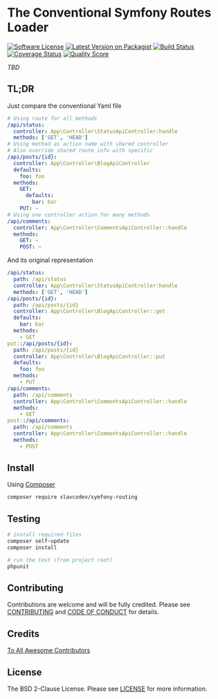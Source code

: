 # The Conventional Symfony Routes Loader

[![Software License][ico-license]][link-license]
[![Latest Version on Packagist][ico-version]][link-packagist]
[![Build Status][ico-travis]][link-travis]
[![Coverage Status][ico-scrutinizer]][link-scrutinizer]
[![Quality Score][ico-code-quality]][link-code-quality]

*TBD*

## TL;DR

Just compare the conventional Yaml file
~~~yaml
# Using route for all methods
/api/status:
  controller: App\Controller\StatusApiController:handle
  methods: ['GET', 'HEAD']
# Using method as action name with shared controller
# Also override shared route info with specific
/api/posts/{id}:
  controller: App\Controller\BlogApiController
  defaults:
    foo: foo
  methods:
    GET:
      defaults:
        bar: bar
    PUT: ~
# Using one controller action for many methods
/api/comments:
  controller: App\Controller\CommentsApiController::handle
  methods:
    GET: ~
    POST: ~
~~~

And its original representation
~~~yaml
/api/status:
  path: /api/status
  controller: App\Controller\StatusApiController:handle
  methods: ['GET', 'HEAD']
/api/posts/{id}:
  path: /api/posts/{id}
  controller: App\Controller\BlogApiController::get
  defaults:
    bar: bar
  methods:
    - GET
put::/api/posts/{id}:
  path: /api/posts/{id}
  controller: App\Controller\BlogApiController::put
  defaults:
    foo: foo
  methods:
    - PUT
/api/comments:
  path: /api/comments
  controller: App\Controller\CommentsApiController::handle
  methods:
    - GET
post::/api/comments:
  path: /api/comments
  controller: App\Controller\CommentsApiController::handle
  methods:
    - POST
~~~

## Install

Using [Composer](https://getcomposer.org)

~~~bash
composer require slavcodev/symfony-routing
~~~

## Testing

~~~bash
# install required files
composer self-update
composer install

# run the test (from project root)
phpunit
~~~

## Contributing

Contributions are welcome and will be fully credited. Please see [CONTRIBUTING](CONTRIBUTING.md) and [CODE OF CONDUCT](CODE_OF_CONDUCT.md) for details.

## Credits

[To All Awesome Contributors](../../contributors)

## License

The BSD 2-Clause License. Please see [LICENSE][link-license] for more information.

[RFC-7807]: https://tools.ietf.org/html/rfc7807

[ico-license]: https://img.shields.io/badge/License-BSD%202--Clause-blue.svg?style=flat-square
[ico-version]: https://img.shields.io/packagist/v/slavcodev/symfony-routing.svg?style=flat-square
[ico-travis]: https://img.shields.io/travis/slavcodev/symfony-routing/master.svg?style=flat-square
[ico-scrutinizer]: https://img.shields.io/scrutinizer/coverage/g/slavcodev/symfony-routing.svg?style=flat-square
[ico-code-quality]: https://img.shields.io/scrutinizer/g/slavcodev/symfony-routing.svg?style=flat-square

[link-license]: LICENSE
[link-packagist]: https://packagist.org/packages/slavcodev/symfony-routing
[link-travis]: https://travis-ci.org/slavcodev/symfony-routing
[link-scrutinizer]: https://scrutinizer-ci.com/g/slavcodev/symfony-routing/code-structure
[link-code-quality]: https://scrutinizer-ci.com/g/slavcodev/symfony-routing
